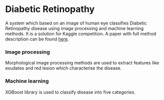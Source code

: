 # Diabetic Retinopathy

A system which based on an image of human eye classifies Diabetic Retinopathy disease using image processing and machine learning methods. It is a solution for Kaggle competition.
A paper with full method description can be found
[here](https://www.dropbox.com/s/2q6q3yok14zkaq2/diabetic%20retinopathy%20report.pdf?dl=0).

### Image processing

Morphological image processing methods are used to extract features like exudates and red lesion which characterise the disease.

### Machine learning

XGBoost library is used to classify disease into five categories.

